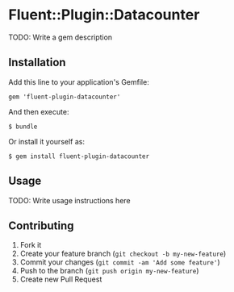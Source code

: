 # Fluent::Plugin::Datacounter

TODO: Write a gem description

## Installation

Add this line to your application's Gemfile:

    gem 'fluent-plugin-datacounter'

And then execute:

    $ bundle

Or install it yourself as:

    $ gem install fluent-plugin-datacounter

## Usage

TODO: Write usage instructions here

## Contributing

1. Fork it
2. Create your feature branch (`git checkout -b my-new-feature`)
3. Commit your changes (`git commit -am 'Add some feature'`)
4. Push to the branch (`git push origin my-new-feature`)
5. Create new Pull Request
